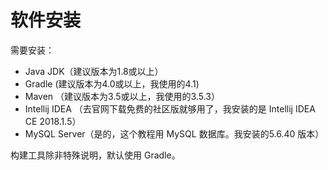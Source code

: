 # 软件安装

需要安装：

* Java JDK（建议版本为1.8或以上）
* Gradle (建议版本为4.0或以上，我使用的4.1)
* Maven （建议版本为3.5或以上，我使用的3.5.3）
* Intellij IDEA （去官网下载免费的社区版就够用了，我安装的是 Intellij IDEA CE 2018.1.5）
* MySQL Server（是的，这个教程用 MySQL 数据库。我安装的5.6.40 版本）

构建工具除非特殊说明，默认使用 Gradle。



